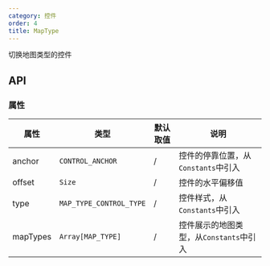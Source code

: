 ```yaml
---
category: 控件
order: 4
title: MapType
---
```


切换地图类型的控件

## API

### 属性

| 属性  | 类型 | 默认取值 | 说明 |
|-------|-----|------|-----|
| anchor | `CONTROL_ANCHOR` | / | 控件的停靠位置，从`Constants`中引入 |
| offset | `Size`  | / | 控件的水平偏移值 |
| type | `MAP_TYPE_CONTROL_TYPE`  | / | 控件样式，从`Constants`中引入 |
| mapTypes | `Array[MAP_TYPE]`  | / | 控件展示的地图类型，从`Constants`中引入 |
